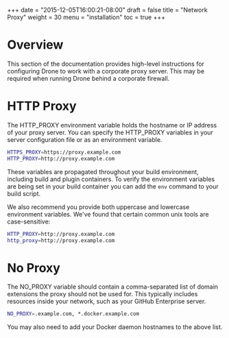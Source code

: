 +++
date = "2015-12-05T16:00:21-08:00"
draft = false
title = "Network Proxy"
weight = 30
menu = "installation"
toc = true
+++

# Overview

This section of the documentation provides high-level instructions for configuring Drone to work with a corporate proxy server. This may be required when running Drone behind a corporate firewall.

# HTTP Proxy

The HTTP_PROXY environment variable holds the hostname or IP address of your proxy server. You can specify the HTTP_PROXY variables in your server configuration file or as an environment variable.

```bash
HTTPS_PROXY=https://proxy.example.com
HTTP_PROXY=http://proxy.example.com
```

These variables are propagated throughout your build environment, including build and plugin containers. To verify the environment variables are being set in your build container you can add the `env` command to your build script.

We also recommend you provide both uppercase and lowercase environment variables. We've found that certain common unix tools are case-sensitive:

```bash
HTTP_PROXY=http://proxy.example.com
http_proxy=http://proxy.example.com
```

# No Proxy

The NO_PROXY variable should contain a comma-separated list of domain extensions the proxy should not be used for. This typically includes resources inside your network, such as your GitHub Enterprise server.

```bash
NO_PROXY=.example.com, *.docker.example.com
```

You may also need to add your Docker daemon hostnames to the above list.
